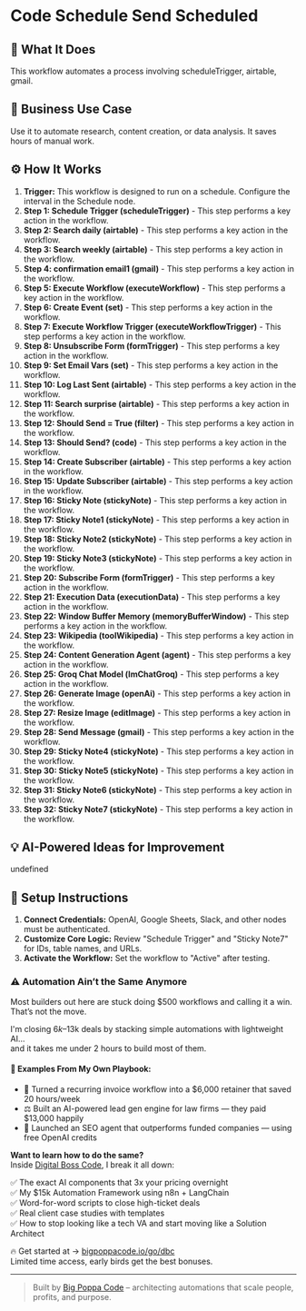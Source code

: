 # Code Schedule Send Scheduled

## 🚀 What It Does
This workflow automates a process involving scheduleTrigger, airtable, gmail.

## 💼 Business Use Case
Use it to automate research, content creation, or data analysis. It saves hours of manual work.

## ⚙️ How It Works
1.  **Trigger:** This workflow is designed to run on a schedule. Configure the interval in the Schedule node.
2. **Step 1: Schedule Trigger (scheduleTrigger)** - This step performs a key action in the workflow.
3. **Step 2: Search daily (airtable)** - This step performs a key action in the workflow.
4. **Step 3: Search weekly (airtable)** - This step performs a key action in the workflow.
5. **Step 4: confirmation email1 (gmail)** - This step performs a key action in the workflow.
6. **Step 5: Execute Workflow (executeWorkflow)** - This step performs a key action in the workflow.
7. **Step 6: Create Event (set)** - This step performs a key action in the workflow.
8. **Step 7: Execute Workflow Trigger (executeWorkflowTrigger)** - This step performs a key action in the workflow.
9. **Step 8: Unsubscribe Form (formTrigger)** - This step performs a key action in the workflow.
10. **Step 9: Set Email Vars (set)** - This step performs a key action in the workflow.
11. **Step 10: Log Last Sent (airtable)** - This step performs a key action in the workflow.
12. **Step 11: Search surprise (airtable)** - This step performs a key action in the workflow.
13. **Step 12: Should Send = True (filter)** - This step performs a key action in the workflow.
14. **Step 13: Should Send? (code)** - This step performs a key action in the workflow.
15. **Step 14: Create Subscriber (airtable)** - This step performs a key action in the workflow.
16. **Step 15: Update Subscriber (airtable)** - This step performs a key action in the workflow.
17. **Step 16: Sticky Note (stickyNote)** - This step performs a key action in the workflow.
18. **Step 17: Sticky Note1 (stickyNote)** - This step performs a key action in the workflow.
19. **Step 18: Sticky Note2 (stickyNote)** - This step performs a key action in the workflow.
20. **Step 19: Sticky Note3 (stickyNote)** - This step performs a key action in the workflow.
21. **Step 20: Subscribe Form (formTrigger)** - This step performs a key action in the workflow.
22. **Step 21: Execution Data (executionData)** - This step performs a key action in the workflow.
23. **Step 22: Window Buffer Memory (memoryBufferWindow)** - This step performs a key action in the workflow.
24. **Step 23: Wikipedia (toolWikipedia)** - This step performs a key action in the workflow.
25. **Step 24: Content Generation Agent (agent)** - This step performs a key action in the workflow.
26. **Step 25: Groq Chat Model (lmChatGroq)** - This step performs a key action in the workflow.
27. **Step 26: Generate Image (openAi)** - This step performs a key action in the workflow.
28. **Step 27: Resize Image (editImage)** - This step performs a key action in the workflow.
29. **Step 28: Send Message (gmail)** - This step performs a key action in the workflow.
30. **Step 29: Sticky Note4 (stickyNote)** - This step performs a key action in the workflow.
31. **Step 30: Sticky Note5 (stickyNote)** - This step performs a key action in the workflow.
32. **Step 31: Sticky Note6 (stickyNote)** - This step performs a key action in the workflow.
33. **Step 32: Sticky Note7 (stickyNote)** - This step performs a key action in the workflow.

## 💡 AI-Powered Ideas for Improvement
undefined

## 🔧 Setup Instructions
1. **Connect Credentials:** OpenAI, Google Sheets, Slack, and other nodes must be authenticated.
2. **Customize Core Logic:** Review "Schedule Trigger" and "Sticky Note7" for IDs, table names, and URLs.
3. **Activate the Workflow:** Set the workflow to "Active" after testing.

### ⚠️ Automation Ain’t the Same Anymore

Most builders out here are stuck doing $500 workflows and calling it a win.  
That’s not the move.  

I'm closing $6k–$13k deals by stacking simple automations with lightweight AI...  
and it takes me under 2 hours to build most of them.

#### 🧠 Examples From My Own Playbook:
- 🔁 Turned a recurring invoice workflow into a $6,000 retainer that saved 20 hours/week  
- ⚖️ Built an AI-powered lead gen engine for law firms — they paid $13,000 happily  
- 🚀 Launched an SEO agent that outperforms funded companies — using free OpenAI credits  

**Want to learn how to do the same?**  
Inside [Digital Boss Code](https://bigpoppacode.io/go/dbc), I break it all down:

✅ The exact AI components that 3x your pricing overnight  
✅ My $15k Automation Framework using n8n + LangChain  
✅ Word-for-word scripts to close high-ticket deals  
✅ Real client case studies with templates  
✅ How to stop looking like a tech VA and start moving like a Solution Architect  

🔥 Get started at → [bigpoppacode.io/go/dbc](https://bigpoppacode.io/go/dbc)  
Limited time access, early birds get the best bonuses.

---
> Built by [Big Poppa Code](https://bigpoppacode.io) – architecting automations that scale people, profits, and purpose.
